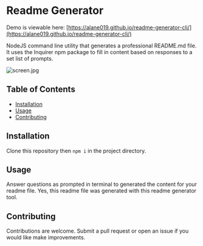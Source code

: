 # Readme Generator

Demo is viewable here: [https://alane019.github.io/readme-generator-cli/](https://alane019.github.io/readme-generator-cli/)

NodeJS command line utility that generates a professional README.md file. It uses the Inquirer npm package to fill in content based on responses to a set list of prompts.  

![screen.jpg](https://raw.github.com/alane019/readme-generator-cli/main/assets/images/screen.jpg)

## Table of Contents

* [Installation](#Installation)
* [Usage](#Usage)
* [Contributing](#Contributing)

## Installation

Clone this repository then `npm i` in the project directory.

## Usage

Answer questions as prompted in terminal to generated the content for your readme file. Yes, this readme file was generated with this readme generator tool.

## Contributing

Contributions are welcome. Submit a pull request or open an issue if you would like make improvements.
